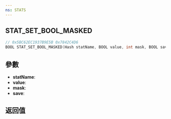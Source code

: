 ```yaml
---
ns: STATS
---
```

## STAT_SET_BOOL_MASKED

```c
// 0x5BC62EC1937B9E5B 0x7842C4D6
BOOL STAT_SET_BOOL_MASKED(Hash statName, BOOL value, int mask, BOOL save);
```


## 參數
* **statName**: 
* **value**: 
* **mask**: 
* **save**: 

## 返回值
